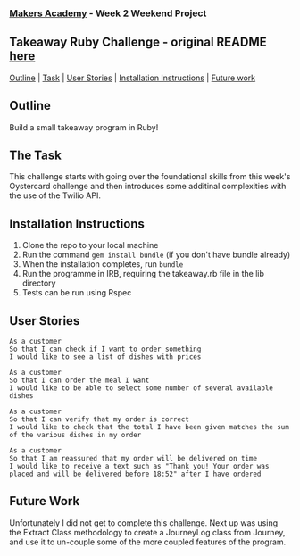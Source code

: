 ### [Makers Academy](http://www.makersacademy.com) - Week 2 Weekend Project

Takeaway Ruby Challenge - original README [here](https://github.com/makersacademy/takeaway-challenge/blob/master/README.md)
-

[Outline](#Outline) | [Task](#Task) | [User Stories](#Story) | [Installation Instructions](#Installation) | [Future work](#Future_Work)

## <a name="Outline">Outline</a>

Build a small takeaway program in Ruby!

## <a name="Task">The Task</a>

This challenge starts with going over the foundational skills from this week's Oystercard challenge and then introduces some additinal complexities with the use of the Twilio API.

## <a name="Installation">Installation Instructions</a>

1. Clone the repo to your local machine
2. Run the command `gem install bundle` (if you don't have bundle already)
3. When the installation completes, run `bundle`
4. Run the programme in IRB, requiring the takeaway.rb file in the lib directory
5. Tests can be run using Rspec

## <a name="Story">User Stories</a>

```
As a customer
So that I can check if I want to order something
I would like to see a list of dishes with prices
```

```
As a customer
So that I can order the meal I want
I would like to be able to select some number of several available dishes
```

```
As a customer
So that I can verify that my order is correct
I would like to check that the total I have been given matches the sum of the various dishes in my order
```

```
As a customer
So that I am reassured that my order will be delivered on time
I would like to receive a text such as "Thank you! Your order was placed and will be delivered before 18:52" after I have ordered
```

## <a name="Future Work">Future Work</a>

Unfortunately I did not get to complete this challenge. Next up was using the Extract Class methodology to create a JourneyLog class from Journey, and use it to un-couple some of the more coupled features of the program. 